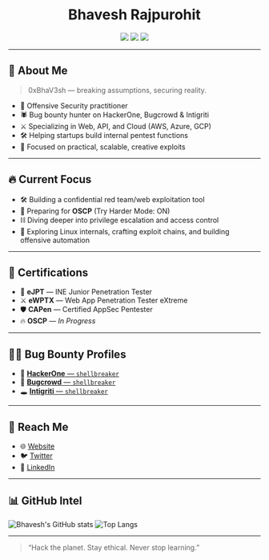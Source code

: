 <h1 align="center">Bhavesh Rajpurohit</h1>
<p align="center">
  <img src="https://img.shields.io/badge/Pentester-%2300ff99.svg?style=for-the-badge" />
  <img src="https://img.shields.io/badge/Bug%20Bounty-%23ff0066.svg?style=for-the-badge" />
  <img src="https://img.shields.io/badge/Offensive%20Security-%2300bfff.svg?style=for-the-badge" />
</p>

---

## 🧠 About Me

> 0xBhaV3sh — breaking assumptions, securing reality.

- 🧬 Offensive Security practitioner  
- 🕷️ Bug bounty hunter on HackerOne, Bugcrowd & Intigriti  
- ⚔️ Specializing in Web, API, and Cloud (AWS, Azure, GCP)  
- 🛠️ Helping startups build internal pentest functions  
- 🧪 Focused on practical, scalable, creative exploits

---

## 🔥 Current Focus

- 🛠️ Building a confidential red team/web exploitation tool  
- 🎯 Preparing for **OSCP** (Try Harder Mode: ON)  
- ⛓️ Diving deeper into privilege escalation and access control  
- 🧠 Exploring Linux internals, crafting exploit chains, and building offensive automation


---

## 🧾 Certifications

- 🧠 **eJPT** — INE Junior Penetration Tester  
- ⚔️ **eWPTX** — Web App Penetration Tester eXtreme  
- 🛡️ **CAPen** — Certified AppSec Pentester
- 🔥 **OSCP** — *In Progress*

---

## 🕵️‍♂️ Bug Bounty Profiles

- 🐞 [**HackerOne** — `shellbreaker`](https://hackerone.com/shellbreaker)  
- 🐛 [**Bugcrowd** — `shellbreaker`](https://bugcrowd.com/shellbreaker)  
- 🕳️ [**Intigriti** — `shellbreaker`](https://app.intigriti.com/profile/shellbreaker)

---

## 👣 Reach Me

- 🌐 [Website]()  
- 🐦 [Twitter](https://x.com/shellbreaker_)  
- 💼 [LinkedIn](https://www.linkedin.com/in/bhaveshrajpurohit/)  

---

## 📊 GitHub Intel

![Bhavesh's GitHub stats](https://github-readme-stats.vercel.app/api?username=bhaveshrajpurohit&show_icons=true&theme=tokyonight)
![Top Langs](https://github-readme-stats.vercel.app/api/top-langs/?username=bhaveshrajpurohit&layout=compact&theme=tokyonight)

---

> “Hack the planet. Stay ethical. Never stop learning.”

